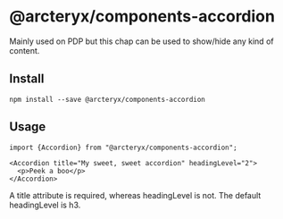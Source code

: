 # @arcteryx/components-accordion

Mainly used on PDP but this chap can be used to show/hide any kind of content.

## Install

```
npm install --save @arcteryx/components-accordion
```

## Usage

```
import {Accordion} from "@arcteryx/components-accordion";
```

```
<Accordion title="My sweet, sweet accordion" headingLevel="2">
  <p>Peek a boo</p>
</Accordion>
```

A title attribute is required, whereas headingLevel is not. The default headingLevel is h3.
